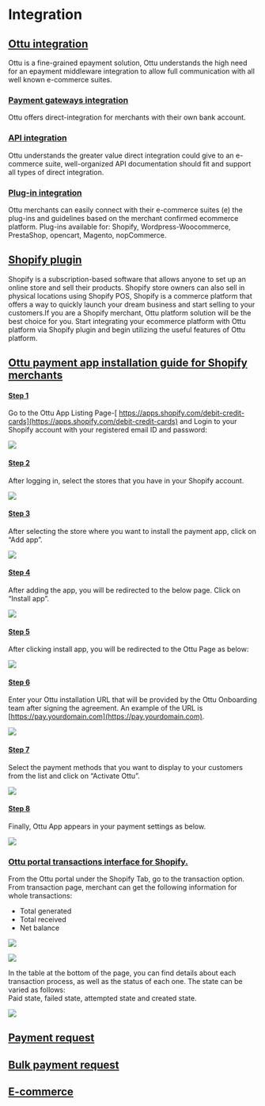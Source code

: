 # Integration

## [Ottu integration](integration.md#ottu-integration)

Ottu is a fine-grained epayment solution, Ottu understands the high need for an epayment middleware integration to allow full communication with all well known e-commerce suites.

### [Payment gateways integration](integration.md#payment-gateways-integration)

Ottu offers direct-integration for merchants with their own bank account.

### <mark style="color:blue;"></mark>[API integration](integration.md#api-integration)

Ottu understands the greater value direct integration could give to an e-commerce suite, well-organized API documentation should fit and support all types of direct integration.

### <mark style="color:blue;"></mark>[Plug-in integration](integration.md#plug-in-integration)

Ottu merchants can easily connect with their e-commerce suites (e) the plug-ins and guidelines based on the merchant confirmed ecommerce platform. Plug-ins available for: Shopify, Wordpress-Woocommerce, PrestaShop, opencart, Magento, nopCommerce.

## <mark style="color:blue;"></mark>[Shopify plugin](integration.md#shopify-plugin)

Shopify is a subscription-based software that allows anyone to set up an online store and sell their products. Shopify store owners can also sell in physical locations using Shopify POS, Shopify is a commerce platform that offers a way to quickly launch your dream business and start selling to your customers.If you are a Shopify merchant, Ottu platform solution will be the best choice for you. Start integrating your ecommerce platform with Ottu platform via Shopify plugin and begin utilizing the useful features of Ottu platform.

## ****[**Ottu payment app installation guide for Shopify merchants**](integration.md#ottu-payment-app-installation-guide-for-shopify-merchants)****

#### [Step 1](integration.md#step-1)

Go to the Ottu App Listing Page-[ https://apps.shopify.com/debit-credit-cards](https://apps.shopify.com/debit-credit-cards) and Login to your Shopify account with your registered email ID and password:

![](<../.gitbook/assets/1 (14).png>)

#### [Step 2](integration.md#step-2)

After logging in, select the stores that you have in your Shopify account.

![](<../.gitbook/assets/2 (15).png>)

#### [Step 3](integration.md#step-3)

&#x20;After selecting the store where you want to install the payment app, click on “Add app”.

![](<../.gitbook/assets/3 (14).png>)

#### [Step 4](integration.md#step-4)

After adding the app, you will be redirected to the below page. Click on “Install app”.

![](<../.gitbook/assets/4 (10) (1).png>)

#### [Step 5](integration.md#step-5)

After clicking install app, you will be redirected to the Ottu Page as below:

![](../.gitbook/assets/5.png)

#### [Step 6](integration.md#step-6)

Enter your Ottu installation URL that will be provided by the Ottu Onboarding team after signing the agreement. An example of the URL is [https://pay.yourdomain.com](https://pay.yourdomain.com).

![](<../.gitbook/assets/6 (10).png>)

#### [Step 7](integration.md#step-7)

Select the payment methods that you want to display to your customers from the list and click on “Activate Ottu”.

![](<../.gitbook/assets/7 (1).png>)

#### [Step 8](integration.md#step-8)

Finally, Ottu App appears in your payment settings as below.

![](../.gitbook/assets/8.png)

### [Ottu portal transactions interface for Shopify.](integration.md#ottu-portal-transactions-interface-for-shopify.)

From the Ottu portal under the Shopify Tab, go to the transaction option.\
From transaction page, merchant can get the following information for whole transactions:

* Total generated
* Total received
* Net balance

![](<../.gitbook/assets/4 (6) (1).png>)

![](../.gitbook/assets/10.png)

In the table at the bottom of the page, you can find details about each transaction process, as well as the status of each one. The state can be varied as follows:\
Paid state, failed state, attempted state and created state.

![](<../.gitbook/assets/11 (3).png>)

## [Payment request<img src="../.gitbook/assets/test (1).png" alt="" data-size="line">](plugins/#payment-request)

## [Bulk payment request<img src="../.gitbook/assets/test (1).png" alt="" data-size="line">](plugins/#bulk-payment-request)

## [E-commerce<img src="../.gitbook/assets/test (1).png" alt="" data-size="line">](plugins/#e-commerce)
